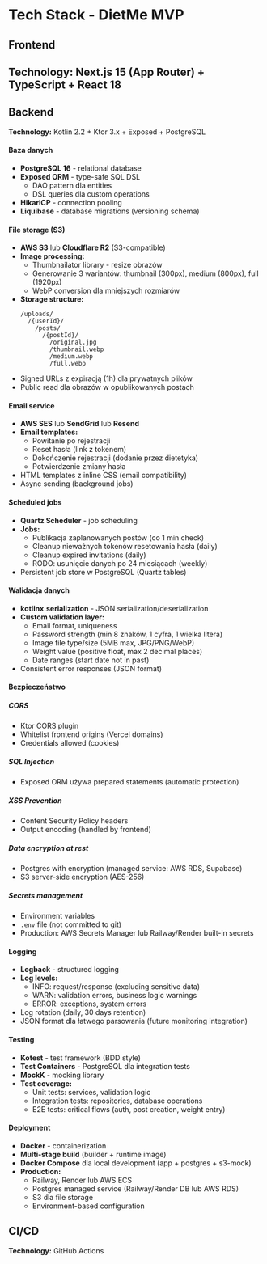 # Tech Stack - DietMe MVP

## Frontend

**Technology:** Next.js 15 (App Router) + TypeScript + React 18
---

## Backend

**Technology:** Kotlin 2.2 + Ktor 3.x + Exposed + PostgreSQL

#### Baza danych
- **PostgreSQL 16** - relational database
- **Exposed ORM** - type-safe SQL DSL
  - DAO pattern dla entities
  - DSL queries dla custom operations
- **HikariCP** - connection pooling
- **Liquibase** - database migrations (versioning schema)

#### File storage (S3)
- **AWS S3** lub **Cloudflare R2** (S3-compatible)
- **Image processing:**
  - Thumbnailator library - resize obrazów
  - Generowanie 3 wariantów: thumbnail (300px), medium (800px), full (1920px)
  - WebP conversion dla mniejszych rozmiarów
- **Storage structure:**
  ```
  /uploads/
    /{userId}/
      /posts/
        /{postId}/
          /original.jpg
          /thumbnail.webp
          /medium.webp
          /full.webp
  ```
- Signed URLs z expiracją (1h) dla prywatnych plików
- Public read dla obrazów w opublikowanych postach

#### Email service
- **AWS SES** lub **SendGrid** lub **Resend**
- **Email templates:**
  - Powitanie po rejestracji
  - Reset hasła (link z tokenem)
  - Dokończenie rejestracji (dodanie przez dietetyka)
  - Potwierdzenie zmiany hasła
- HTML templates z inline CSS (email compatibility)
- Async sending (background jobs)

#### Scheduled jobs
- **Quartz Scheduler** - job scheduling
- **Jobs:**
  - Publikacja zaplanowanych postów (co 1 min check)
  - Cleanup nieważnych tokenów resetowania hasła (daily)
  - Cleanup expired invitations (daily)
  - RODO: usunięcie danych po 24 miesiącach (weekly)
- Persistent job store w PostgreSQL (Quartz tables)

#### Walidacja danych
- **kotlinx.serialization** - JSON serialization/deserialization
- **Custom validation layer:**
  - Email format, uniqueness
  - Password strength (min 8 znaków, 1 cyfra, 1 wielka litera)
  - Image file type/size (5MB max, JPG/PNG/WebP)
  - Weight value (positive float, max 2 decimal places)
  - Date ranges (start date not in past)
- Consistent error responses (JSON format)

#### Bezpieczeństwo

##### CORS
- Ktor CORS plugin
- Whitelist frontend origins (Vercel domains)
- Credentials allowed (cookies)

##### SQL Injection
- Exposed ORM używa prepared statements (automatic protection)

##### XSS Prevention
- Content Security Policy headers
- Output encoding (handled by frontend)

##### Data encryption at rest
- Postgres with encryption (managed service: AWS RDS, Supabase)
- S3 server-side encryption (AES-256)

##### Secrets management
- Environment variables
- `.env` file (not committed to git)
- Production: AWS Secrets Manager lub Railway/Render built-in secrets

#### Logging
- **Logback** - structured logging
- **Log levels:**
  - INFO: request/response (excluding sensitive data)
  - WARN: validation errors, business logic warnings
  - ERROR: exceptions, system errors
- Log rotation (daily, 30 days retention)
- JSON format dla łatwego parsowania (future monitoring integration)

#### Testing
- **Kotest** - test framework (BDD style)
- **Test Containers** - PostgreSQL dla integration tests
- **MockK** - mocking library
- **Test coverage:**
  - Unit tests: services, validation logic
  - Integration tests: repositories, database operations
  - E2E tests: critical flows (auth, post creation, weight entry)

#### Deployment
- **Docker** - containerization
- **Multi-stage build** (builder + runtime image)
- **Docker Compose** dla local development (app + postgres + s3-mock)
- **Production:**
  - Railway, Render lub AWS ECS
  - Postgres managed service (Railway/Render DB lub AWS RDS)
  - S3 dla file storage
  - Environment-based configuration

## CI/CD
**Technology:** GitHub Actions



